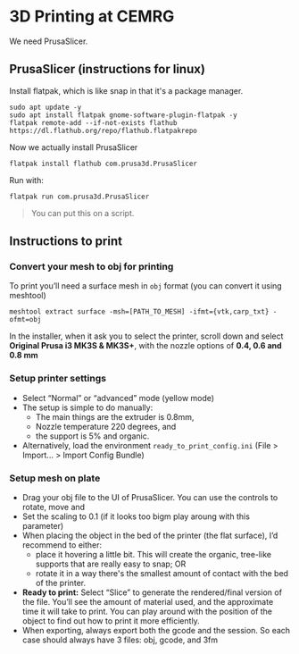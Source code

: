 # 3D Printing at CEMRG
We need PrusaSlicer.
## PrusaSlicer (instructions for linux)
Install flatpak, which is like snap in that it's a package manager.
```shell
sudo apt update -y 
sudo apt install flatpak gnome-software-plugin-flatpak -y 
flatpak remote-add --if-not-exists flathub https://dl.flathub.org/repo/flathub.flatpakrepo
```

Now we actually install PrusaSlicer
```shell
flatpak install flathub com.prusa3d.PrusaSlicer
```
Run with: 
```shell
flatpak run com.prusa3d.PrusaSlicer
```
> You can put this on a script. 

## Instructions to print
### Convert your mesh to obj for printing
To print you’ll need a surface mesh in `obj` format (you can convert it using meshtool)
```shell
meshtool extract surface -msh=[PATH_TO_MESH] -ifmt={vtk,carp_txt} -ofmt=obj
``` 
In the installer, when it ask you to select the printer, scroll down and select **Original Prusa i3 MK3S & MK3S+**, with the nozzle options of **0.4, 0.6 and 0.8 mm**

### Setup printer settings 
+ Select “Normal” or “advanced” mode (yellow mode) 
+ The setup is simple to do manually: 
  + The main things are the extruder is 0.8mm, 
  + Nozzle temperature 220 degrees, and 
  + the support is 5% and organic. 
+ Alternatively, load the environment `ready_to_print_config.ini` (File > Import... > Import Config Bundle) 

### Setup mesh on plate
+ Drag your obj file to the UI of PrusaSlicer. You can use the controls to rotate, move and 
+ Set the scaling to 0.1 (if it looks too bigm play aroung with this parameter)
+ When placing the object in the bed of the printer (the flat surface), I’d recommend to either: 
  + place it hovering a little bit. This will create the organic, tree-like supports that are really easy to snap; OR
  + rotate it in a way there's the smallest amount of contact with the bed of the printer.
+ **Ready to print:** Select “Slice” to generate the rendered/final version of the file. You’ll see the amount of material used, and the approximate time it will take to print. You can play around with the position of the object to find out how to print it more efficiently. 
+ When exporting, always export both the gcode and the session. So each case should always have 3 files: obj, gcode, and 3fm 